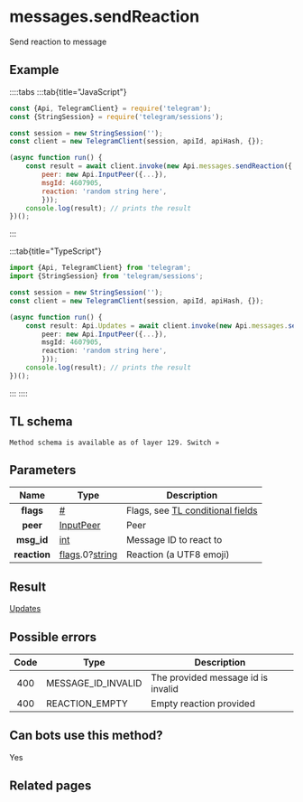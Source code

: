 # messages.sendReaction

Send reaction to message

## Example

::::tabs
:::tab{title="JavaScript"}

```js
const {Api, TelegramClient} = require('telegram');
const {StringSession} = require('telegram/sessions');

const session = new StringSession('');
const client = new TelegramClient(session, apiId, apiHash, {});

(async function run() {
    const result = await client.invoke(new Api.messages.sendReaction({
		peer: new Api.InputPeer({...}),
		msgId: 4607905,
		reaction: 'random string here',
		}));
    console.log(result); // prints the result
})();

```

:::

:::tab{title="TypeScript"}

```ts
import {Api, TelegramClient} from 'telegram';
import {StringSession} from 'telegram/sessions';

const session = new StringSession('');
const client = new TelegramClient(session, apiId, apiHash, {});

(async function run() {
    const result: Api.Updates = await client.invoke(new Api.messages.sendReaction({
		peer: new Api.InputPeer({...}),
		msgId: 4607905,
		reaction: 'random string here',
		}));
    console.log(result); // prints the result
})();

```

:::
::::

## TL schema

```
Method schema is available as of layer 129. Switch »
```

## Parameters

|     Name     | Type                                                                                                                           | Description                                                                                             |
| :----------: | ------------------------------------------------------------------------------------------------------------------------------ | ------------------------------------------------------------------------------------------------------- |
|  **flags**   | [#](https://core.telegram.org/type/%23)                                                                                        | Flags, see [TL conditional fields](https://core.telegram.org/mtproto/TL-combinators#conditional-fields) |
|   **peer**   | [InputPeer](https://core.telegram.org/type/InputPeer)                                                                          | Peer                                                                                                    |
|  **msg_id**  | [int](https://core.telegram.org/type/int)                                                                                      | Message ID to react to                                                                                  |
| **reaction** | [flags](https://core.telegram.org/mtproto/TL-combinators#conditional-fields).0?[string](https://core.telegram.org/type/string) | Reaction (a UTF8 emoji)                                                                                 |

## Result

[Updates](https://core.telegram.org/type/Updates)

## Possible errors

| Code | Type               | Description                        |
| :--: | ------------------ | ---------------------------------- |
| 400  | MESSAGE_ID_INVALID | The provided message id is invalid |
| 400  | REACTION_EMPTY     | Empty reaction provided            |

## Can bots use this method?

Yes

## Related pages
